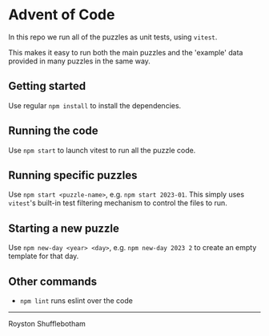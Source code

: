 # Advent of Code

In this repo we run all of the puzzles as unit tests, using `vitest`.

This makes it easy to run both the main puzzles and the 'example' data provided in many puzzles in the same way.

## Getting started

Use regular `npm install` to install the dependencies.

## Running the code

Use `npm start` to launch vitest to run all the puzzle code.

## Running specific puzzles

Use `npm start <puzzle-name>`, e.g. `npm start 2023-01`. This simply uses `vitest`'s built-in test filtering mechanism to control the files to run.

## Starting a new puzzle

Use `npm new-day <year> <day>`, e.g. `npm new-day 2023 2` to create an empty template for that day.

## Other commands

- `npm lint` runs eslint over the code

---

Royston Shufflebotham
